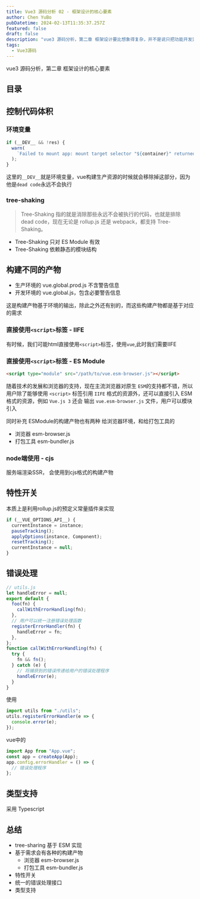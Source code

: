 ```yaml
---
title: Vue3 源码分析 02 - 框架设计的核心要素
author: Chen YuBo
pubDatetime: 2024-02-13T11:35:37.257Z
featured: false
draft: false
description: "vue3 源码分析，第二章 框架设计要比想象得复杂，并不是说只把功能开发完成，能用就 算大功告成了，这里面还有很多学问。比如，我们的框架应该给用户 提供哪些构建产物?产物的模块格式如何?当用户没有以预期的方式 使用框架时，是否应该打印合适的警告信息从而提供更好的开发体 验，让用户快速定位问题?开发版本的构建和生产版本的构建有何区 别? (hot module replacement，HMR)需要框架层面的支持， 我们是否也应该考虑?另外，当你的框架提供了多个功能，而用户只 需要其中几个功能时，用户能否选择关闭其他功能从而减少最终资源 的打包体积?上述问题是我们在设计框架的过程中应该考虑的。"
tags:
  - Vue3源码
---
```


vue3 源码分析，第二章 框架设计的核心要素

## 目录

## 控制代码体积

### 环境变量

```js
if (__DEV__ && !res) {
  warn(
    `Failed to mount app: mount target selector "${container}" returned null.`
  );
}
```

这里的`__DEV__`就是环境变量，vue构建生产资源的时候就会移除掉这部分，因为他是`dead code`永远不会执行

### tree-shaking

> Tree-Shaking 指的就是消除那些永远不会被执行的代码，也就是排除 dead code，现在无论是 rollup.js 还是 webpack，都支持 Tree-Shaking。

- Tree-Shaking 只对 ES Module 有效
- Tree-Shaking 依赖静态的模块结构

## 构建不同的产物

- 生产环境的 vue.global.prod.js 不含警告信息
- 开发环境的 vue.global.js，包含必要警告信息

这是构建产物基于环境的输出，除此之外还有别的，而这些构建产物都是基于对应的需求

### 直接使用`<script>`标签 - IIFE

有时候，我们可能html直接使用`<script>`标签，使用`vue`,此时我们需要IIFE

### 直接使用`<script>`标签 - ES Module

```html
<script type="module" src="/path/to/vue.esm-browser.js"></script>
```

随着技术的发展和浏览器的支持，现在主流浏览器对原生 `ESM`的支持都不错，所以用户除了能够使用 `<script>` 标签引用 `IIFE` 格式的资源外，还可以直接引入 ESM 格式的资源，例如 `Vue.js 3` 还会 输出 `vue.esm-browser.js` 文件，用户可以模块引入

同时补充 ESModule的构建产物也有两种
给浏览器环境，和给打包工具的

- 浏览器 esm-browser.js
- 打包工具 esm-bundler.js

### node端使用 - cjs

服务端渲染SSR， 会使用到cjs格式的构建产物

## 特性开关

本质上是利用rollup.js的预定义常量插件来实现

```js
if (__VUE_OPTIONS_API__) {
  currentInstance = instance;
  pauseTracking();
  applyOptions(instance, Component);
  resetTracking();
  currentInstance = null;
}
```

## 错误处理

```js
// utils.js
let handleError = null;
export default {
  foo(fn) {
    callWithErrorHandling(fn);
  },
  // 用户可以统一注册错误处理函数
  registerErrorHandler(fn) {
    handleError = fn;
  },
};
function callWithErrorHandling(fn) {
  try {
    fn && fn();
  } catch (e) {
    // 将捕获到的错误传递给用户的错误处理程序
    handleError(e);
  }
}
```

使用

```js
import utils from "./utils";
utils.registerErrorHandler(e => {
  console.error(e);
});
```

vue中的

```js
import App from "App.vue";
const app = createApp(App);
app.config.errorHandler = () => {
  // 错误处理程序
};
```

## 类型支持

采用 Typescript

## 总结

- tree-sharing 基于 ESM 实现
- 基于需求会有各种的构建产物
  - 浏览器 esm-browser.js
  - 打包工具 esm-bundler.js
- 特性开关
- 统一的错误处理接口
- 类型支持
